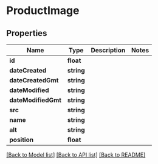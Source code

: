 # ProductImage

## Properties
Name | Type | Description | Notes
------------ | ------------- | ------------- | -------------
**id** | **float** |  | 
**dateCreated** | **string** |  | 
**dateCreatedGmt** | **string** |  | 
**dateModified** | **string** |  | 
**dateModifiedGmt** | **string** |  | 
**src** | **string** |  | 
**name** | **string** |  | 
**alt** | **string** |  | 
**position** | **float** |  | 

[[Back to Model list]](../README.md#documentation-for-models) [[Back to API list]](../README.md#documentation-for-api-endpoints) [[Back to README]](../README.md)



